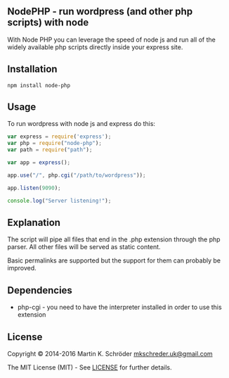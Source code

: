 NodePHP - run wordpress (and other php scripts) with node
---------------------------------------------------------

With Node PHP you can leverage the speed of node js and run all of the widely available php scripts directly inside your express site. 

Installation
------------

```
npm install node-php
```

Usage
-----

To run wordpress with node js and express do this: 

```javascript
var express = require('express');
var php = require("node-php"); 
var path = require("path"); 

var app = express();

app.use("/", php.cgi("/path/to/wordpress")); 

app.listen(9090);

console.log("Server listening!");
```

Explanation
-----------

The script will pipe all files that end in the .php extension through the php parser. All other files will be served as static content. 

Basic permalinks are supported but the support for them can probably be improved. 

Dependencies
------------

* php-cgi - you need to have the interpreter installed in order to use this extension

License
-------

Copyright © 2014-2016 Martin K. Schröder <mkschreder.uk@gmail.com>

The MIT License (MIT) - See [LICENSE](./LICENSE) for further details.